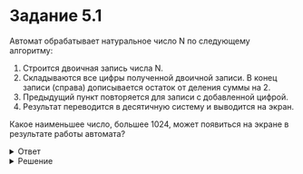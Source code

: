# Задание 5.1

Автомат обрабатывает натуральное число N по следующему алгоритму:

1) Строится двоичная запись числа N.
2) Складываются все цифры полученной двоичной записи. В конец записи (справа) дописывается остаток от деления суммы на 2.
3) Предыдущий пункт повторяется для записи с добавленной цифрой.
4) Результат переводится в десятичную систему и выводится на экран.

Какое наименьшее число, большее 1024, может появиться на экране в результате работы автомата?

<details>
<summary>Ответ</summary>
1026
</details>

<details>
<summary>Решение</summary>

```python
for i in range(1000000):
    s = bin(i)[2:]
    s += str(s.count(’1’) % 2)
    s += str(s.count(’1’) % 2)
    if int(s, 2) > 1024:
        print(int(s, 2))
        break
```

</details>